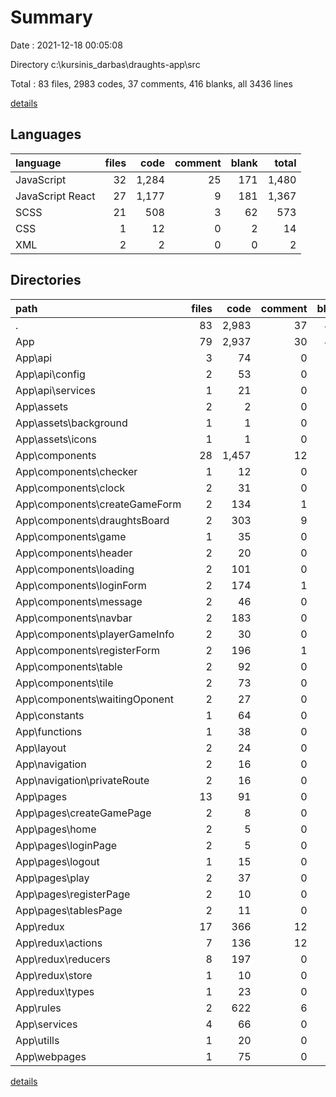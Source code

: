 # Summary

Date : 2021-12-18 00:05:08

Directory c:\kursinis_darbas\draughts-app\src

Total : 83 files,  2983 codes, 37 comments, 416 blanks, all 3436 lines

[details](details.md)

## Languages
| language | files | code | comment | blank | total |
| :--- | ---: | ---: | ---: | ---: | ---: |
| JavaScript | 32 | 1,284 | 25 | 171 | 1,480 |
| JavaScript React | 27 | 1,177 | 9 | 181 | 1,367 |
| SCSS | 21 | 508 | 3 | 62 | 573 |
| CSS | 1 | 12 | 0 | 2 | 14 |
| XML | 2 | 2 | 0 | 0 | 2 |

## Directories
| path | files | code | comment | blank | total |
| :--- | ---: | ---: | ---: | ---: | ---: |
| . | 83 | 2,983 | 37 | 416 | 3,436 |
| App | 79 | 2,937 | 30 | 407 | 3,374 |
| App\api | 3 | 74 | 0 | 21 | 95 |
| App\api\config | 2 | 53 | 0 | 14 | 67 |
| App\api\services | 1 | 21 | 0 | 7 | 28 |
| App\assets | 2 | 2 | 0 | 0 | 2 |
| App\assets\background | 1 | 1 | 0 | 0 | 1 |
| App\assets\icons | 1 | 1 | 0 | 0 | 1 |
| App\components | 28 | 1,457 | 12 | 198 | 1,667 |
| App\components\checker | 1 | 12 | 0 | 3 | 15 |
| App\components\clock | 2 | 31 | 0 | 11 | 42 |
| App\components\createGameForm | 2 | 134 | 1 | 15 | 150 |
| App\components\draughtsBoard | 2 | 303 | 9 | 51 | 363 |
| App\components\game | 1 | 35 | 0 | 10 | 45 |
| App\components\header | 2 | 20 | 0 | 3 | 23 |
| App\components\loading | 2 | 101 | 0 | 4 | 105 |
| App\components\loginForm | 2 | 174 | 1 | 21 | 196 |
| App\components\message | 2 | 46 | 0 | 5 | 51 |
| App\components\navbar | 2 | 183 | 0 | 22 | 205 |
| App\components\playerGameInfo | 2 | 30 | 0 | 4 | 34 |
| App\components\registerForm | 2 | 196 | 1 | 23 | 220 |
| App\components\table | 2 | 92 | 0 | 10 | 102 |
| App\components\tile | 2 | 73 | 0 | 11 | 84 |
| App\components\waitingOponent | 2 | 27 | 0 | 5 | 32 |
| App\constants | 1 | 64 | 0 | 7 | 71 |
| App\functions | 1 | 38 | 0 | 5 | 43 |
| App\layout | 2 | 24 | 0 | 3 | 27 |
| App\navigation | 2 | 16 | 0 | 8 | 24 |
| App\navigation\privateRoute | 2 | 16 | 0 | 8 | 24 |
| App\pages | 13 | 91 | 0 | 26 | 117 |
| App\pages\createGamePage | 2 | 8 | 0 | 3 | 11 |
| App\pages\home | 2 | 5 | 0 | 4 | 9 |
| App\pages\loginPage | 2 | 5 | 0 | 3 | 8 |
| App\pages\logout | 1 | 15 | 0 | 5 | 20 |
| App\pages\play | 2 | 37 | 0 | 4 | 41 |
| App\pages\registerPage | 2 | 10 | 0 | 4 | 14 |
| App\pages\tablesPage | 2 | 11 | 0 | 3 | 14 |
| App\redux | 17 | 366 | 12 | 68 | 446 |
| App\redux\actions | 7 | 136 | 12 | 32 | 180 |
| App\redux\reducers | 8 | 197 | 0 | 28 | 225 |
| App\redux\store | 1 | 10 | 0 | 4 | 14 |
| App\redux\types | 1 | 23 | 0 | 4 | 27 |
| App\rules | 2 | 622 | 6 | 47 | 675 |
| App\services | 4 | 66 | 0 | 14 | 80 |
| App\utills | 1 | 20 | 0 | 2 | 22 |
| App\webpages | 1 | 75 | 0 | 2 | 77 |

[details](details.md)